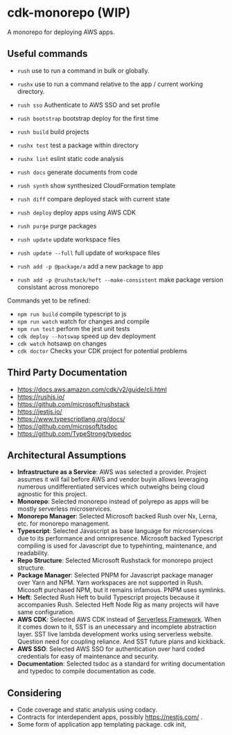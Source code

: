 # cdk-monorepo (WIP)

A monorepo for deploying AWS apps.

## Useful commands

* `rush` use to run a command in bulk or globally. 
* `rushx` use to run a command relative to the app / current working directory.

* `rush sso`           Authenticate to AWS SSO and set profile
* `rush bootstrap`     bootstrap deploy for the first time
* `rush build`         build projects
* `rushx test`         test a package within directory
* `rushx lint`         eslint static code analysis
* `rush docs`          generate documents from code
* `rush synth`         show synthesized CloudFormation template
* `rush diff`          compare deployed stack with current state
* `rush deploy`        deploy apps using AWS CDK
* `rush purge`         purge packages
* `rush update`        update workspace files
* `rush update --full` full update of workspace files
* `rush add -p @package/a` add a new package to app
* `rush add -p @rushstack/heft --make-consistent` make package version consistant across monorepo

Commands yet to be refined:
* `npm run build`   compile typescript to js
* `npm run watch`   watch for changes and compile
* `npm run test`    perform the jest unit tests
* `cdk deploy --hotswap` speed up dev deployment
* `cdk watch`       hotsawp on changes
* `cdk doctor`     Checks your CDK project for potential problems

## Third Party Documentation

* https://docs.aws.amazon.com/cdk/v2/guide/cli.html
* https://rushjs.io/
* https://github.com/microsoft/rushstack
* https://jestjs.io/ 
* https://www.typescriptlang.org/docs/
* https://github.com/microsoft/tsdoc
* https://github.com/TypeStrong/typedoc

## Architectural Assumptions

* **Infrastructure as a Service**: AWS was selected a provider. Project assumes it will fail before AWS and vendor buyin allows leveraging numerous undifferentiated services which outweighs being cloud agnostic for this project.
* **Monorepo**: Selected monorepo instead of polyrepo as apps will be mostly serverless microservices.
* **Monorepo Manager**: Selected Microsoft backed Rush over Nx, Lerna, etc. for monorepo management.  
* **Typescript**: Selected Javascript as base language for microservices due to its performance and omnipresence. Microsoft backed Typescript compiling is used for Javascript due to typehinting, maintenance, and readability.  
* **Repo Structure**: Selected Microsoft Rushstack for monorepo project structure.
* **Package Manager**: Selected PNPM for Javascript package manager over Yarn and NPM. Yarn workspaces are not supported in Rush. Micosoft purchased NPM, but it remains infamous. PNPM uses symlinks.
* **Heft**: Selected Rush Heft to build Typescript projects because it accompanies Rush. Selected Heft Node Rig as many projects will have same configuration.
* **AWS CDK**: Selected AWS CDK instead of [Serverless Framework](https://github.com/serverless-stack/serverless-stack). When it comes down to it, SST is an unecessary and incomplete abstraction layer. SST live lambda development works using serverless website. Question need for coupling reliance. And SST future plans and kickback.
* **AWS SSO**: Selected AWS SSO for authentication over hard coded credentials for easy of maintenance and security.
* **Documentation**: Selected tsdoc as a standard for writing documentation and typedoc to compile documentation as code.

## Considering

* Code coverage and static analysis using codacy.
* Contracts for interdependent apps, possibly https://nestjs.com/ .
* Some form of application app templating package. cdk init,